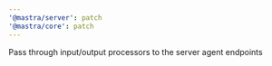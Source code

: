 ```yaml
---
'@mastra/server': patch
'@mastra/core': patch
---
```


Pass through input/output processors to the server agent endpoints
